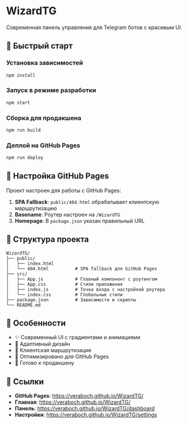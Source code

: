 # WizardTG

Современная панель управления для Telegram ботов с красивым UI.

## 🚀 Быстрый старт

### Установка зависимостей
```bash
npm install
```

### Запуск в режиме разработки
```bash
npm start
```

### Сборка для продакшена
```bash
npm run build
```

### Деплой на GitHub Pages
```bash
npm run deploy
```

## 🔧 Настройка GitHub Pages

Проект настроен для работы с GitHub Pages:

1. **SPA Fallback**: `public/404.html` обрабатывает клиентскую маршрутизацию
2. **Basename**: Роутер настроен на `/WizardTG` 
3. **Homepage**: В `package.json` указан правильный URL

## 📁 Структура проекта

```
WizardTG/
├── public/
│   ├── index.html
│   └── 404.html          # SPA fallback для GitHub Pages
├── src/
│   ├── App.js            # Главный компонент с роутингом
│   ├── App.css           # Стили приложения
│   ├── index.js          # Точка входа с настройкой роутера
│   └── index.css         # Глобальные стили
├── package.json          # Зависимости и скрипты
└── README.md
```

## 🎨 Особенности

- ✨ Современный UI с градиентами и анимациями
- 📱 Адаптивный дизайн
- 🔄 Клиентская маршрутизация
- 🚀 Оптимизировано для GitHub Pages
- 🎯 Готово к продакшену

## 🔗 Ссылки

- **GitHub Pages**: https://veraboch.github.io/WizardTG/
- **Главная**: https://veraboch.github.io/WizardTG/
- **Панель**: https://veraboch.github.io/WizardTG/dashboard
- **Настройки**: https://veraboch.github.io/WizardTG/settings
